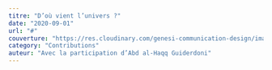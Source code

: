 ```yaml
---
titre: "D’où vient l’univers ?"
date: "2020-09-01"
url: "#"
couverture: "https://res.cloudinary.com/genesi-communication-design/image/upload/v1604656424/ihei/couvertures/publications-14_f4c87u.jpg"
category: "Contributions"
auteur: "Avec la participation d’Abd al-Haqq Guiderdoni"
---
```

